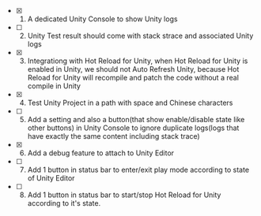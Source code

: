 - [x] 1. A dedicated Unity Console to show Unity logs
- [ ] 2. Unity Test result should come with stack strace and associated Unity logs
- [x] 3. Integrationg with Hot Reload for Unity, when Hot Reload for Unity is enabled in Unity, we should not Auto Refresh Unity, because Hot Reload for Unity will recompile and patch the code without a real compile in Unity
- [x] 4. Test Unity Project in a path with space and Chinese characters
- [ ] 5. Add a setting and also a button(that show enable/disable state like other buttons) in Unity Console to ignore duplicate logs(logs that have exactly the same content including stack trace)
- [x] 6. Add a debug feature to attach to Unity Editor
- [ ] 7. Add 1 button in status bar to enter/exit play mode according to state of Unity Editor
- [ ] 8. Add 1 button in status bar to start/stop Hot Reload for Unity according to it's state.
